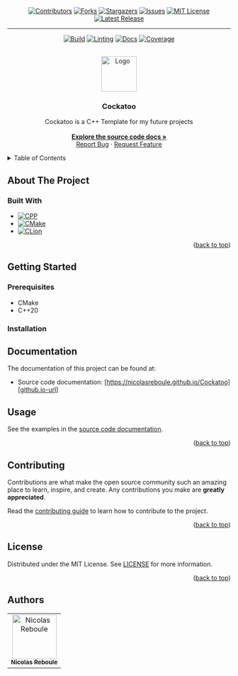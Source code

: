 <!-- Improved compatibility of back to top link: See: https://github.com/othneildrew/Best-README-Template/pull/73 -->
<a name="readme-top"></a>
<!--
*** Thanks for checking out the Best-README-Template. If you have a suggestion
*** that would make this better, please fork the repo and create a pull request
*** or simply open an issue with the tag "enhancement".
*** Don't forget to give the project a star!
*** Thanks again! Now go create something AMAZING! :D
-->



<!-- PROJECT SHIELDS -->
<!--
*** I'm using markdown "reference style" links for readability.
*** Reference links are enclosed in brackets [ ] instead of parentheses ( ).
*** See the bottom of this document for the declaration of the reference variables
*** for contributors-url, forks-url, etc. This is an optional, concise syntax you may use.
*** https://www.markdownguide.org/basic-syntax/#reference-style-links
-->
<div align="center">

[![Contributors][contributors-shield]][contributors-url]
[![Forks][forks-shield]][forks-url]
[![Stargazers][stars-shield]][stars-url]
[![Issues][issues-shield]][issues-url]
[![MIT License][license-shield]][license-url]
[![Latest Release][release-shield]][release-url]

---

[![Build][build-shield]][build-url]
[![Linting][lint-shield]][lint-url]
[![Docs][docs-shield]][docs-url]
[![Coverage][coverage-shield]][coverage-url]


</div>



<!-- PROJECT LOGO -->
<br />
<div align="center">
  <a href="https://github.com/NicolasReboule/Cockatoo">
    <img src="assets/logo.ico" alt="Logo" width="80" height="80">
  </a>

<h3 align="center">Cockatoo</h3>

  <p align="center">
    Cockatoo is a C++ Template for my future projects <br />
    <br />
    <a href="https://NicolasReboule.github.io/Cockatoo"><strong>Explore the source code docs »</strong></a>
    <br />
    <a href="https://github.com/NicolasReboule/Cockatoo/issues">Report Bug</a>
    ·
    <a href="https://github.com/NicolasReboule/Cockatoo/issues">Request Feature</a>
  </p>
</div>

<!-- TABLE OF CONTENTS -->
<details>
  <summary>Table of Contents</summary>
  <ol>
    <li>
      <a href="#about-the-project">About The Project</a>
      <ul>
        <li><a href="#built-with">Built With</a></li>
      </ul>
    </li>
    <li>
      <a href="#getting-started">Getting Started</a>
      <ul>
        <li><a href="#prerequisites">Prerequisites</a></li>
        <li><a href="#installation">Installation</a></li>
      </ul>
    </li>
    <li><a href="#documentation">Documentation</a></li>
    <li><a href="#usage">Usage</a></li>
    <li><a href="#contributing">Contributing</a></li>
    <li><a href="#license">License</a></li>
    <li><a href="#authors">Authors</a></li>
  </ol>
</details>

## About The Project

### Built With

* [![CPP][CPP]][CPP-url]
* [![CMake][CMake]][CMake-url]
* [![CLion][CLion]][CLion-url]

<p align="right">(<a href="#readme-top">back to top</a>)</p>

## Getting Started

### Prerequisites

- CMake
- C++20

### Installation



## Documentation

The documentation of this project can be found at:
- Source code documentation: [https://nicolasreboule.github.io/Cockatoo][github.io-url]

## Usage

See the examples in the [source code documentation][github.io-url].

<p align="right">(<a href="#readme-top">back to top</a>)</p>


## Contributing

Contributions are what make the open source community such an amazing place to learn, inspire, and create. Any contributions you make are **greatly appreciated**.

Read the [contributing guide][contributing-url] to learn how to contribute to the project.

<p align="right">(<a href="#readme-top">back to top</a>)</p>


<!-- LICENSE -->
## License

Distributed under the MIT License. See [LICENSE][license-url] for more information.

<p align="right">(<a href="#readme-top">back to top</a>)</p>

## Authors

<table>
    <tbody>
        <tr>
            <td align="center"><a href="https://github.com/NicolasReboule/"><img src="https://avatars.githubusercontent.com/u/72016245?v=4?s=100" width="100px;" alt="Nicolas Reboule"/><br /><sub><b>Nicolas Reboule</b></sub></a><br /></td>
        </tr>
    </tbody>
</table>


<!-- MARKDOWN LINKS & IMAGES -->
<!-- https://www.markdownguide.org/basic-syntax/#reference-style-links -->
[contributors-shield]: https://img.shields.io/github/contributors/NicolasReboule/Cockatoo.svg?style=for-the-badge
[contributors-url]: https://github.com/NicolasReboule/Cockatoo/graphs/contributors
[forks-shield]: https://img.shields.io/github/forks/NicolasReboule/Cockatoo.svg?style=for-the-badge
[forks-url]: https://github.com/NicolasReboule/Cockatoo/network/members
[stars-shield]: https://img.shields.io/github/stars/NicolasReboule/Cockatoo.svg?style=for-the-badge
[stars-url]: https://github.com/NicolasReboule/Cockatoo/stargazers
[issues-shield]: https://img.shields.io/github/issues/NicolasReboule/Cockatoo.svg?style=for-the-badge
[issues-url]: https://github.com/NicolasReboule/Cockatoo/issues
[license-shield]: https://img.shields.io/github/license/NicolasReboule/Cockatoo.svg?style=for-the-badge
[license-url]: https://github.com/NicolasReboule/Cockatoo/blob/master/LICENSE
[contributing-url]: CONTRIBUTING.md
[github.io-url]: https://NicolasReboule.github.io/Cockatoo/
[release-shield]: https://img.shields.io/github/v/release/NicolasReboule/Cockatoo?color=lime&label=LATEST%20RELEASE&style=for-the-badge
[release-url]: https://github.com/NicolasReboule/Cockatoo/releases/latest
[build-url]: https://github.com/NicolasReboule/Cockatoo/actions/workflows/build.yml
[build-shield]: https://img.shields.io/github/actions/workflow/status/NicolasReboule/Cockatoo/build.yml?style=for-the-badge
[lint-url]: https://github.com/NicolasReboule/Cockatoo/actions/workflows/linter.yml
[lint-shield]: https://img.shields.io/github/actions/workflow/status/NicolasReboule/Cockatoo/linter.yml?style=for-the-badge&label=Linting
[docs-url]: https://github.com/NicolasReboule/Cockatoo/actions/workflows/pages/pages-build-deployment
[docs-shield]: https://img.shields.io/github/actions/workflow/status/NicolasReboule/Cockatoo/pages/pages-build-deployment?style=for-the-badge&label=Docs
[coverage-url]: https://app.codecov.io/github/NicolasReboule/Cockatoo
[coverage-shield]: https://img.shields.io/codecov/c/github/NicolasReboule/Cockatoo?token=0Z3FKJ3XLE&style=for-the-badge


[CPP]: https://img.shields.io/badge/c++-%2300599C.svg?style=for-the-badge&logo=c%2B%2B&logoColor=white
[CPP-url]: https://en.cppreference.com/w/cpp/20
[CMake]: https://img.shields.io/badge/CMake-%23008FBA.svg?style=for-the-badge&logo=cmake&logoColor=white
[CMake-url]: https://cmake.org
[CLion]: https://img.shields.io/badge/CLion-black?style=for-the-badge&logo=clion&logoColor=white
[CLion-url]: https://www.jetbrains.com/clion/
